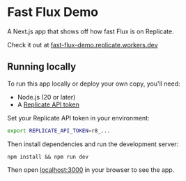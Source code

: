 # Fast Flux Demo

A Next.js app that shows off how fast Flux is on Replicate.

Check it out at [fast-flux-demo.replicate.workers.dev](https://fast-flux-demo.replicate.workers.dev)

## Running locally

To run this app locally or deploy your own copy, you'll need:

- Node.js (20 or later)
- A [Replicate API token](https://replicate.com/account/api-tokens)

Set your Replicate API token in your environment:

```sh
export REPLICATE_API_TOKEN=r8_...
```

Then install dependencies and run the development server:

```
npm install && npm run dev
```

Then open [localhost:3000](http://localhost:3000) in your browser to see the app.
